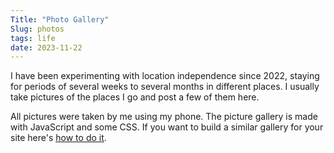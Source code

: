 ```yaml
---
Title: "Photo Gallery"
Slug: photos
tags: life
date: 2023-11-22
---
```


<div>
    <p>I have been experimenting with location independence since 2022, staying for periods of several weeks to several months in different places. I usually take pictures of the places I go and post a few of them here.</p>    
    <p>All pictures were taken by me using my phone. The picture gallery is made with JavaScript and some CSS. If you want to build a similar gallery for your site here's <a href="/code/photos/">how to do it</a>.</p>
    <br />
    <p id="pix"></p>
</div>

<script src="/js/pix.js"></script>
